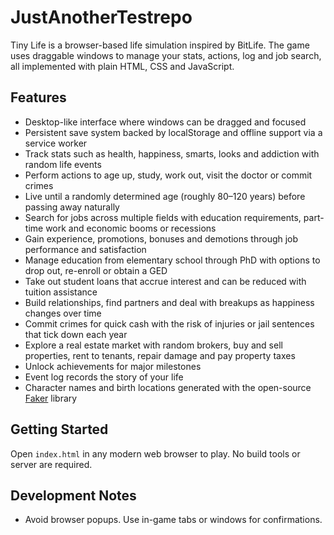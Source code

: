 # JustAnotherTestrepo

Tiny Life is a browser-based life simulation inspired by BitLife. The game uses draggable windows to manage your stats, actions, log and job search, all implemented with plain HTML, CSS and JavaScript.

## Features
- Desktop-like interface where windows can be dragged and focused
- Persistent save system backed by localStorage and offline support via a service worker
- Track stats such as health, happiness, smarts, looks and addiction with random life events
- Perform actions to age up, study, work out, visit the doctor or commit crimes
- Live until a randomly determined age (roughly 80–120 years) before passing away naturally
- Search for jobs across multiple fields with education requirements, part-time work and economic booms or recessions
- Gain experience, promotions, bonuses and demotions through job performance and satisfaction
- Manage education from elementary school through PhD with options to drop out, re-enroll or obtain a GED
- Take out student loans that accrue interest and can be reduced with tuition assistance
- Build relationships, find partners and deal with breakups as happiness changes over time
- Commit crimes for quick cash with the risk of injuries or jail sentences that tick down each year
- Explore a real estate market with random brokers, buy and sell properties, rent to tenants, repair damage and pay property taxes
- Unlock achievements for major milestones
- Event log records the story of your life
- Character names and birth locations generated with the open-source [Faker](https://fakerjs.dev) library

## Getting Started
Open `index.html` in any modern web browser to play. No build tools or server are required.

## Development Notes
- Avoid browser popups. Use in-game tabs or windows for confirmations.

